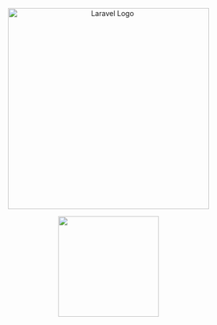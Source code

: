 <p align="center"><a href="https://laravel.com" target="_blank"><img src="https://raw.githubusercontent.com/laravel/art/master/logo-lockup/5%20SVG/2%20CMYK/1%20Full%20Color/laravel-logolockup-cmyk-red.svg" width="400" alt="Laravel Logo"></a></p>


<div>
<img style="width:200px;display:block; margin:auto" src="https://usagif.com/wp-content/uploads/2022/4hv9xm/dancing-duck-acegifcom-37.gif"/>
</div>

